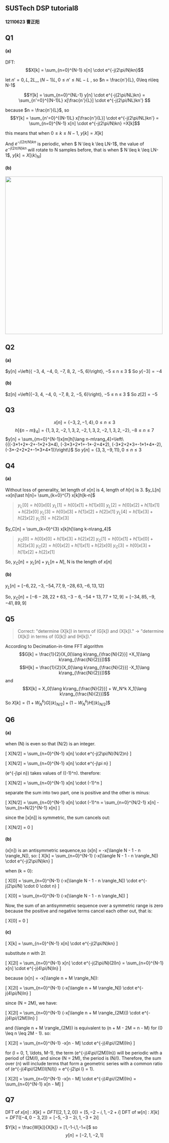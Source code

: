 ## SUSTech DSP tutorial8

#### 12110623 曹正阳

## Q1 
#### (a)
DFT: $$X[k] = \sum_{n=0}^{N-1} x[n] \cdot e^{-j(2\pi/N)kn}$$

let $n' = 0,L,2L,,,(N-1)L, 0\leq n' \leq NL-L$ , so $n = \frac{n'}{L}, 0\leq n\leq N-1$

$$Y[k] = \sum_{n=0}^{NL-1} y[n] \cdot e^{-j(2\pi/NL)kn} = \sum_{n'=0}^{(N-1)L} x[\frac{n'}{L}] \cdot e^{-j(2\pi/NL)kn'} $$

because $n = \frac{n'}{L}$, so 
$$Y[k] = \sum_{n'=0}^{(N-1)L} x[\frac{n'}{L}] \cdot e^{-j(2\pi/NL)kn'} = \sum_{n=0}^{N-1} x[n] \cdot e^{-j(2\pi/N)kn} =X[k]$$

this means that when $0\leq k \leq N-1$, $y[k] = X[k]$

And $e^{-j(2\pi/N)kn}$ is periodic, when $ N \leq k \leq LN-1$, the value of $e^{-j(2\pi/N)kn}$ will rotate to N samples before, that is when $ N \leq k \leq LN-1$, $y[k] = X[\langle k \rangle_N]$

#### (b)
<img src="/q1b.jpg" height="500" />

## Q2
#### (a)
$y[n] =\left\{{ −3, 4, −4, 0, −7, 8, 2, −5, 6}\right\}, −5 ≤ n ≤ 3 $ 
So $y[-3] = -4$

#### (b)
$z[n] =\left\{{−3, 4, −4, 0, −7, 8, 2, −5, 6}\right\}, −5 ≤ n ≤ 3 $ 
So $z[2] = -5$

## Q3
$$x[n]=\left\{{−3, 2, −1, 4}\right\}, 0 ≤ n ≤ 3 $$
$$h[\lang n-m\rang_4]=\left\{{1, 3, 2, −2,1, 3, 2, −2   ,1, 3, 2, −2,1, 3, 2, −2}\right\}, -8 ≤ n ≤ 7$$
$y[n] = \sum_{m=0}^{N-1}x[m]h[\lang n-m\rang_4]=\left\{{(-3*1+2*-2+-1*2+3*4), (-3*3+2*1+-1*-2+4*2), (-3*2+2*3+-1*1+4*-2), (-3*-2+2*2+-1*3+4*1)}\right\}$
So $y[n]  = \left\{{3, 3, −9, 11}\right\}, 0 ≤ n ≤ 3$

## Q4
#### (a)
Without loss of generality, let length of $x[n]$ is 4, length of $h[n]$ is 3.
$y_L[n] =x[n]\ast h[n]= \sum_{k=0}^{7} x[k]h[k-n]$
> $y_L[0] = h[0]x[0]$
> $y_L[1] = h[0]x[1] + h[1]x[0]$
> $y_L[2] = h[0]x[2] + h[1]x[1] + h[2]x[0]$
> $y_L[3] = h[0]x[3] + h[1]x[2] + h[2]x[1]$
> $y_L[4] = h[1]x[3] + h[2]x[2]$
> $y_L[5] = h[2]x[3]$

$y_C[n] = \sum_{k=0}^{3} x[k]h[\lang k-n\rang_4]$
> $y_C[0] = h[0]x[0] + h[1]x[3] + h[2]x[2]$
> $y_C[1] = h[0]x[1] + h[1]x[0] + h[2]x[3]$
> $y_C[2] = h[0]x[2] + h[1]x[1] + h[2]x[0]$
> $y_C[3] = h[0]x[3] + h[1]x[2] + h[2]x[1]$

So, $y_C[n] = y_L[n] + y_L[n+N]$, N is the length of $x[n]$

#### (b)
$y_L[n] = [-6,    22,    -3  , -54,    77 ,    9,   -28  ,  63 ,   -6  ,  13    ,12]$

So, $y_C[n] = [-6-28,22+63,-3-6,-54+13,77+12,9] = [-34,85,-9,-41,89,9]$

## Q5
> Correct: "determine \(X[k]\) in terms of \(G[k]\)  and \(X[k]\)." -> "determine \(X[k]\) in terms of \(G[k]\)  and \(H[k]\)."

According to Decimation-in-time FFT algorithm
$$G[k] = \frac{1}{2}(X_0[\lang k\rang_{\frac{N}{2}}] +X_1[\lang k\rang_{\frac{N}{2}}])$$
$$H[k] = \frac{1}{2}(X_0[\lang k\rang_{\frac{N}{2}}] -X_1[\lang k\rang_{\frac{N}{2}}])$$
and
$$X[k] = X_0[\lang k\rang_{\frac{N}{2}}] + W_N^k X_1[\lang k\rang_{\frac{N}{2}}]$$
So $X[k] = (1 + W_N^k) G\left[\langle k \rangle_{N/2}\right] + (1 - W_N^k) H\left[\langle k \rangle_{N/2}\right]$$

## Q6
#### (a)
when \(N\) is even so that \(N/2\) is an integer.

\[ X[N/2] = \sum_{n=0}^{N-1} x[n] \cdot e^{-j(2\pi/N)(N/2)n} \]

\[ X[N/2] = \sum_{n=0}^{N-1} x[n] \cdot e^{-j\pi n} \]

\(e^{-j\pi n}\) takes values of \((-1)^n\). therefore:

\[ X[N/2] = \sum_{n=0}^{N-1} x[n] \cdot (-1)^n \]


separate the sum into two part, one is positive and the other is minus:

\[ X[N/2] = \sum_{n=0}^{N-1} x[n] \cdot (-1)^n = \sum_{n=0}^{N/2-1} x[n] - \sum_{n=N/2}^{N-1} x[n] \]

since the \[x[n]] is symmetric, the sum cancels out:

\[ X[N/2] = 0 \]

#### (b)
\(x[n]\) is an antisymmetric sequence,so \(x[n] = -x[\langle N - 1 - n \rangle_N]\), so:
\[ X[k] = \sum_{n=0}^{N-1} (-x[\langle N - 1 - n \rangle_N]) \cdot e^{-j(2\pi/N)kn} \]

when \(k = 0\):

\[ X[0] = \sum_{n=0}^{N-1} (-x[\langle N - 1 - n \rangle_N]) \cdot e^{-j(2\pi/N) \cdot 0 \cdot n} \]

\[ X[0] = \sum_{n=0}^{N-1} (-x[\langle N - 1 - n \rangle_N]) \]

Now, the sum of an antisymmetric sequence over a symmetric range is zero because the positive and negative terms cancel each other out, that is:

\[ X[0] = 0 \]

#### (c)

\[ X[k] = \sum_{n=0}^{N-1} x[n] \cdot e^{-j(2\pi/N)kn} \]

substitute $n$ with $2l$:

\[ X[2l] = \sum_{n=0}^{N-1} x[n] \cdot e^{-j(2\pi/N)(2l)n} = \sum_{n=0}^{N-1} x[n] \cdot e^{-j(4\pi/N)ln} \]

because \(x[n] = -x[\langle n + M \rangle_N]\):

\[ X[2l] = \sum_{n=0}^{N-1} (-x[\langle n + M \rangle_N]) \cdot e^{-j(4\pi/N)ln} \]

since \(N = 2M\), we have:

\[ X[2l] = \sum_{n=0}^{N-1} (-x[\langle n + M \rangle_{2M}]) \cdot e^{-j(4\pi/(2M))ln} \]

and \(\langle n + M \rangle_{2M}\) is equivalent to \(n + M - 2M = n - M\) for \(0 \leq n \leq 2M - 1\). so:

\[ X[2l] = \sum_{n=0}^{N-1} -x[n - M] \cdot e^{-j(4\pi/(2M))ln} \]

for \(l = 0, 1, \ldots, M-1\), the term \(e^{-j(4\pi/(2M))ln}\) will be periodic with a period of \(2M/l\), and since \(N = 2M\), the period is \(N/l\). Therefore, the sum over \(n\) will include terms that form a geometric series with a common ratio of \(e^{-j(4\pi/(2M))l(N/l)} = e^{-j2\pi l} = 1\).

\[ X[2l] = \sum_{n=0}^{N-1} -x[n - M] \cdot e^{-j(4\pi/(2M))ln} = \sum_{n=0}^{N-1} x[n - M] \]

## Q7
DFT of $x[n]$ : $X[k] = DFT([2,1,2,0]) = [5,-2-i,1,-2+i]$
DFT of $w[n]$ : $X[k] = DFT([-4,0-3,2]) = [-5,-3-2i,1,-3+2i]$

$Y[k] = \frac{W[k]}{X[k]} = [1,-1-i,1,-1+i]$
so 
$$y[n] = [-2,1,-2,1]$$